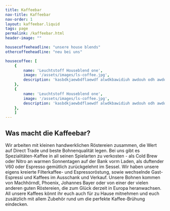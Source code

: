 ```yaml
---
title: Kaffeebar
nav-title: Kaffeebar
nav-order: 1
layout: kaffeebar.liquid
tags: page
permalink: /kaffeebar.html
header-image: ""

housecoffeeheadline: "unsere house blends"
othercoffeeheadline: "neu bei uns"

housecoffee: [
    {
        name: 'Leuchtstoff Houseblend one',
        image: '/assets/images/ls-coffee.jpg',
        description: 'kasbdkjaewbdflaewdf alwdkbawidiuh awdouh odh awdoiuh awodiuh awoduhawod awoidh awodih awfoih awodih ',
    },
    {
        name: 'Leuchtstoff Houseblend one',
        image: '/assets/images/ls-coffee.jpg',
        description: 'kasbdkjaewbdflaewdf alwdkbawidiuh awdouh odh awdoiuh awodiuh awoduhawod awoidh awodih awfoih awodih ',
    },
    ]
---
```


## Was macht die Kaffeebar?

 Wir arbeiten mit kleinen handwerklichen Röstereien zusammen, die Wert auf Direct Trade und beste Bohnenqualität legen. Bei uns gibt es Spezialitäten-Kaffee in all seinen Spielarten zu verkosten - als Cold Brew oder Nitro an warmen Sonnentagen auf der Bank vorm Laden, als duftender V60 oder Espresso gemütlich zurückgelehnt im Sessel. Wir haben unsere eigens kreierte Filterkaffee- und Espressoröstung, sowie wechselnde Gast-Espressi und Kaffees im Ausschank und Verkauf. Unsere Bohnen kommen von Machhörndl, Phoenix, Johannes Bayer oder von einer der vielen anderen guten Röstereien, die zum Glück derzeit in Europa heranwachsen. All unsere Kaffees könnt ihr euch auch für zu Hause mitnehmen und euch zusätzlich mit allem Zubehör rund um die perfekte Kaffee-Brühung eindecken.

